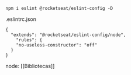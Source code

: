 ```tsx
npm i eslint @rocketseat/eslint-config -D
```

.eslintrc.json

```tsx
{
  "extends": "@rocketseat/eslint-config/node",
	"rules": {
    "no-useless-constructor": "off"
  }
}
```

node: [[Bibliotecas]]